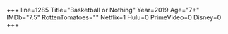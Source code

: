 +++
line=1285
Title="Basketball or Nothing"
Year=2019
Age="7+"
IMDb="7.5"
RottenTomatoes=""
Netflix=1
Hulu=0
PrimeVideo=0
Disney=0
+++

